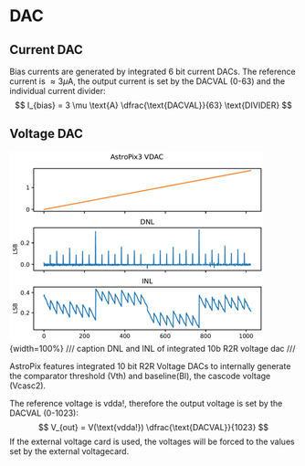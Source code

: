 # DAC

## Current DAC

Bias currents are generated by integrated 6 bit current DACs.
The reference current is $\approx 3 \mu$A, the output current is set by the DACVAL (0-63) and the individual current divider:
$$
I_{bias} = 3 \mu \text{A} \dfrac{\text{DACVAL}}{63} \text{DIVIDER}
$$

## Voltage DAC

![Image title](./images/vdac.png){width=100%}
/// caption
DNL and INL of integrated 10b R2R voltage dac
///

AstroPix features integrated 10 bit R2R Voltage DACs to internally generate the comparator threshold (Vth) and baseline(Bl), the cascode voltage (Vcasc2).

The reference voltage is vdda!, therefore the output voltage is set by the DACVAL (0-1023):
$$
V_{out} = V(\text{vdda!}) \dfrac{\text{DACVAL}}{1023}
$$
If the external voltage card is used, the voltages will be forced to the values set by the external voltagecard.
